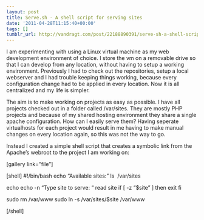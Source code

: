 ```yaml
---
layout: post
title: Serve.sh - A shell script for serving sites
date: '2011-04-28T11:15:40+00:00'
tags: []
tumblr_url: http://vandragt.com/post/22188890391/serve-sh-a-shell-script-for-serving-sites
---
```

I am experimenting with using a Linux virtual machine as my web development environment of choice. I store the vm on a removable drive so that I can develop from any location, without having to setup a working environment. Previously I had to check out the repositories, setup a local webserver and I had trouble keeping things working, because every configuration change had to be applied in every location. Now it is all centralized and my life is simpler.

The aim is to make working on projects as easy as possible. I have all projects checked out in a folder called /var/sites. They are mostly PHP projects and because of my shared hosting environment they share a single apache configuration. How can I easily serve them? Having seperate virtualhosts for each project would result in me having to make manual changes on every location again, so this was not the way to go.

Instead I created a simple shell script that creates a symbolic link from the Apache’s webroot to the project I am working on:

[gallery link=”file”]

[shell]
#!/bin/bash
echo “Available sites:”
ls  /var/sites

echo
echo -n “Type site to serve: “
read site
if [ -z “$site” ]
then
exit
fi

sudo rm /var/www
sudo ln -s /var/sites/$site /var/www

[/shell]
